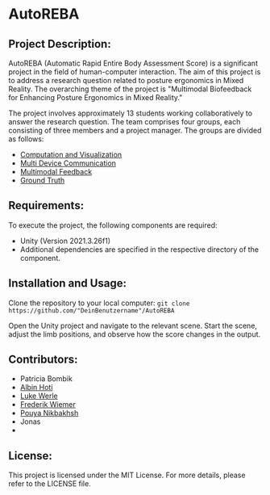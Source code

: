 # AutoREBA

## Project Description:

AutoREBA (Automatic Rapid Entire Body Assessment Score) is a significant project in the field of human-computer interaction. The aim of this project is to address a research question related to posture ergonomics in Mixed Reality. The overarching theme of the project is "Multimodal Biofeedback for Enhancing Posture Ergonomics in Mixed Reality."

The project involves approximately 13 students working collaboratively to answer the research question. The team comprises four groups, each consisting of three members and a project manager. The groups are divided as follows:
- [Computation and Visualization](Documentation/Computation&Visualization.md)
- [Multi Device Communication](Documentation/Multi_Device_Communication.md)
- [Multimodal Feedback](Documentation/Multimodal_Feedback.md)
- [Ground Truth](Documentation/Ground_Truth.md)

## Requirements:

To execute the project, the following components are required:
- Unity (Version 2021.3.26f1)
- Additional dependencies are specified in the respective directory of the component.

## Installation and Usage:
Clone the repository to your local computer: `git clone https://github.com/"DeinBenutzername"/AutoREBA`

Open the Unity project and navigate to the relevant scene. Start the scene, adjust the limb positions, and observe how the score changes in the output.

## Contributors:
- Patricia Bombik
- [Albin Hoti](http://github.com/albinh55)
- [Luke Werle](https://github.com/Luke-Werle-99)
- [Frederik Wiemer](http://github.com/FreddyOs)
- [Pouya Nikbakhsh](http://github.com/pouya-nik)
- Jonas
- 

## License:
This project is licensed under the MIT License. For more details, please refer to the LICENSE file.
